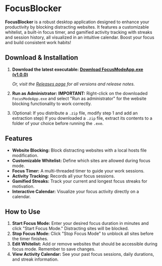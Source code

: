 # FocusBlocker

**FocusBlocker** is a robust desktop application designed to enhance your productivity by blocking distracting websites. It features a customizable whitelist, a built-in focus timer, and gamified activity tracking with streaks and session history, all visualized in an intuitive calendar. Boost your focus and build consistent work habits!

## Download & Installation

1.  **Download the latest executable:**
    [**Download FocusModeApp.exe (v1.0.0)**](https://github.com/JoshiAarya/focus-blocker/releases/download/v1.0.0/FocusModeApp.exe)

    *Or, visit the [Releases page](https://github.com/JoshiAarya/focus-blocker/releases) for all versions and release notes.*

2.  **Run as Administrator:**
    **IMPORTANT:** Right-click on the downloaded `FocusModeApp.exe` and select "Run as administrator" for the website blocking functionality to work correctly.

3.  (Optional: If you distribute a `.zip` file, modify step 1 and add an extraction step)
    If you downloaded a `.zip` file, extract its contents to a folder of your choice before running the `.exe`.

## Features

* **Website Blocking:** Block distracting websites with a local hosts file modification.
* **Customizable Whitelist:** Define which sites are allowed during focus mode.
* **Focus Timer:** A multi-threaded timer to guide your work sessions.
* **Activity Tracking:** Records all your focus sessions.
* **Gamified Streaks:** Track your current and longest focus streaks for motivation.
* **Interactive Calendar:** Visualize your focus activity directly on a calendar.

## How to Use

1.  **Start Focus Mode:** Enter your desired focus duration in minutes and click "Start Focus Mode." Distracting sites will be blocked.
2.  **Stop Focus Mode:** Click "Stop Focus Mode" to unblock all sites before the timer finishes.
3.  **Edit Whitelist:** Add or remove websites that should be accessible during focus mode. Remember to save changes.
4.  **View Activity Calendar:** See your past focus sessions, daily durations, and streak information.
